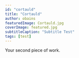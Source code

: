 ```yaml
---
id: "cortauld"
title: "Cortauld"
author: obains
featuredImage: Cortauld.jpg
coverImage: featured.jpg
subtitleCaption: "Subtitle Test"
tags: [test]
---
```


Your second piece of work.